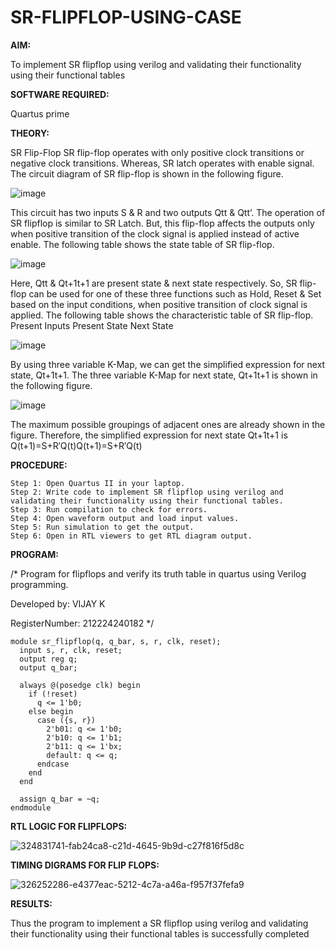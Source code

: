 # SR-FLIPFLOP-USING-CASE

**AIM:**

To implement  SR flipflop using verilog and validating their functionality using their functional tables

**SOFTWARE REQUIRED:**

Quartus prime

**THEORY:**

SR Flip-Flop SR flip-flop operates with only positive clock transitions or negative clock transitions. Whereas, SR latch operates with enable signal. The circuit diagram of SR flip-flop is shown in the following figure.

![image](https://github.com/naavaneetha/SR-FLIPFLOP-USING-CASE/assets/154305477/0f710028-ad52-4d3e-9276-8714cf023a25)

 
This circuit has two inputs S & R and two outputs Qtt & Qtt’. The operation of SR flipflop is similar to SR Latch. But, this flip-flop affects the outputs only when positive transition of the clock signal is applied instead of active enable. The following table shows the state table of SR flip-flop.

![image](https://github.com/naavaneetha/SR-FLIPFLOP-USING-CASE/assets/154305477/dabfc4f4-87e3-4cbc-9472-f89ee1b5ed30)

 
Here, Qtt & Qt+1t+1 are present state & next state respectively. So, SR flip-flop can be used for one of these three functions such as Hold, Reset & Set based on the input conditions, when positive transition of clock signal is applied. The following table shows the characteristic table of SR flip-flop. Present Inputs Present State Next State

![image](https://github.com/naavaneetha/SR-FLIPFLOP-USING-CASE/assets/154305477/dd90d16c-aec5-4290-a586-e2346b1e9eb5)

 
By using three variable K-Map, we can get the simplified expression for next state, Qt+1t+1. The three variable K-Map for next state, Qt+1t+1 is shown in the following figure.

![image](https://github.com/naavaneetha/SR-FLIPFLOP-USING-CASE/assets/154305477/473efad6-d70b-4ca7-aeb7-898bbfca319f)

 
The maximum possible groupings of adjacent ones are already shown in the figure. Therefore, the simplified expression for next state Qt+1t+1 is Q(t+1)=S+R′Q(t)Q(t+1)=S+R′Q(t)

**PROCEDURE:**
~~~
Step 1: Open Quartus II in your laptop.
Step 2: Write code to implement SR flipflop using verilog and validating their functionality using their functional tables.
Step 3: Run compilation to check for errors.
Step 4: Open waveform output and load input values.
Step 5: Run simulation to get the output.
Step 6: Open in RTL viewers to get RTL diagram output.
~~~

**PROGRAM:**

/* Program for flipflops and verify its truth table in quartus using Verilog programming.

   Developed by: VIJAY K
   
   RegisterNumber: 212224240182
*/
~~~
module sr_flipflop(q, q_bar, s, r, clk, reset);
  input s, r, clk, reset;
  output reg q;
  output q_bar;

  always @(posedge clk) begin
    if (!reset) 
      q <= 1'b0;
    else begin
      case ({s, r})
        2'b01: q <= 1'b0;
        2'b10: q <= 1'b1;
        2'b11: q <= 1'bx;
        default: q <= q;
      endcase
    end
  end

  assign q_bar = ~q;
endmodule
~~~
**RTL LOGIC FOR FLIPFLOPS:**

![324831741-fab24ca8-c21d-4645-9b9d-c27f816f5d8c](https://github.com/04Varsha/SR-FLIPFLOP-USING-CASE/assets/149035374/f817f5d0-690a-4a29-94b3-49be31452c3e)

**TIMING DIGRAMS FOR FLIP FLOPS:**

![326252286-e4377eac-5212-4c7a-a46a-f957f37fefa9](https://github.com/04Varsha/SR-FLIPFLOP-USING-CASE/assets/149035374/39a45ba1-979e-410a-8c8a-32732cc9f832)

**RESULTS:**

Thus the program to implement a SR flipflop using verilog and validating their functionality using their functional tables is successfully completed

